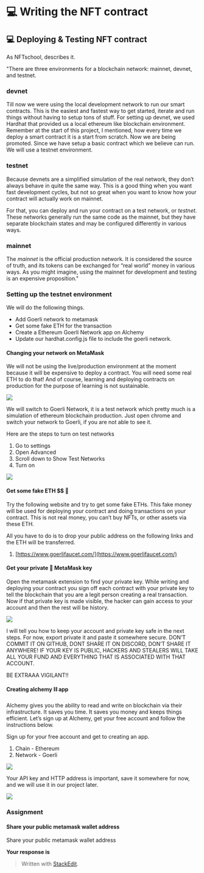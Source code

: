 ﻿# 💻 Writing the NFT contract

## **💻 Deploying & Testing NFT contract**

As NFTschool, describes it.

"There are three environments for a blockchain network: mainnet, devnet, and testnet.

### devnet

Till now we were using the local development network to run our smart contracts. This is the easiest and fastest way to get started, iterate and run things without having to setup tons of stuff. For setting up devnet, we used Hardhat that provided us a local ethereum like blockchain environment. Remember at the start of this project, I mentioned, how every time we deploy a smart contract it is a start from scratch. Now we are being promoted. Since we have setup a basic contract which we believe can run. We will use a testnet environment.

### testnet

Because devnets are a simplified simulation of the real network, they don’t always behave in quite the same way. This is a good thing when you want fast development cycles, but not so great when you want to know how your contract will actually work on mainnet.

For that, you can deploy and run your contract on a test network, or  _testnet_. These networks generally run the same code as the mainnet, but they have separate blockchain states and may be configured differently in various ways.

### mainnet

The  _mainnet_  is the official production network. It is considered the source of truth, and its tokens can be exchanged for “real world” money in various ways. As you might imagine, using the mainnet for development and testing is an expensive proposition."

### Setting up the testnet environment

We will do the following things.

-   Add Goerli network to metamask
-   Get some fake ETH for the transaction
-   Create a Ethereum Goerli Network app on Alchemy
-   Update our hardhat.config.js file to include the goerli network.

#### Changing your network on MetaMask

We will not be using the live/production environment at the moment because it will be expensive to deploy a contract. You will need some real ETH to do that! And of course, learning and deploying contracts on production for the purpose of learning is not sustainable.

![](https://metaschool.s3-ap-southeast-1.amazonaws.com/images/FWxQXFSjxMyeasV0xvKZfQjWWh1Phg6nLOr95viK.png)

We will switch to Goerli Network, it is a test network which pretty much is a simulation of ethereum blockchain production. Just open chrome and switch your network to Goerli, if you are not able to see it.

Here are the steps to turn on test networks

1.  Go to settings
2.  Open Advanced
3.  Scroll down to Show Test Networks
4.  Turn on

![](https://lh3.googleusercontent.com/J1aA9vZcf8gE3h9ypNI2nQ0-wRypnCCCwNBDHtc7C9qcyzlkbOmlb6IDUxxN1xIwQpfIwSPZrmXy-C5hS65lcFIKg5U0LZaXhGw_y2QxGurmhwZSHcJwK0gk5KCaUpu45pmz8jl2)

#### Get some fake ETH $$ 🤑

Try the following website and try to get some fake ETHs. This fake money will be used for deploying your contract and doing transactions on your contract. This is not real money, you can’t buy NFTs, or other assets via these ETH.  
  
All you have to do is to drop your public address on the following links and the ETH will be transferred.

1.  [https://www.goerlifaucet.com/](https://www.goerlifaucet.com/) 
    

#### Get your private 🦊 MetaMask key

Open the metamask extension to find your private key. While writing and deploying your contract you sign off each contract with your private key to tell the blockchain that you are a legit person creating a real transaction. Now if that private key is made visible, the hacker can gain access to your account and then the rest will be history.

![](https://metaschool.s3-ap-southeast-1.amazonaws.com/images/xR90oDFgwFLgOIN03aIlqFhEpxUhF7R0sS9aBFCR.png)

I will tell you how to keep your account and private key safe in the next steps. For now, export private it and paste it somewhere secure. DON’T COMMIT IT ON GITHUB, DONT SHARE IT ON DISCORD, DON’T SHARE IT ANYWHERE! IF YOUR KEY IS PUBLIC, HACKERS AND STEALERS WILL TAKE ALL YOUR FUND AND EVERYTHING THAT IS ASSOCIATED WITH THAT ACCOUNT.

BE EXTRAAA VIGILANT!!

#### Creating alchemy ⛓ app

Alchemy gives you the ability to read and write on blockchain via their infrastructure. It saves you time. It saves you money and keeps things efficient. Let’s sign up at Alchemy, get your free account and follow the instructions below.

Sign up for your free account and get to creating an app.

1.  Chain - Ethereum
2.  Network - Goerli

![](https://metaschool.s3-ap-southeast-1.amazonaws.com/images/NruUxYkrWbDApoXPuK2nzFDzmZE0gnfoOdtNXOl4.png)

Your API key and HTTP address is important, save it somewhere for now, and we will use it in our project later.

![](https://lh3.googleusercontent.com/GCh8lNY9s3lIBMPUX9-HdalprHLxldLq5KDzrq_9UmZXR1wixjsFIYv6JaBmFGN9pCY0vI4FrS8dLs_1HoxfHN2EUVrxCmkTGzI1_QCWH8gw-an-uCG9MU4WilBiJGzPKa54TTA3)

### Assignment

#### Share your public metamask wallet address

Share your public metamask wallet address

**Your response is**


> Written with [StackEdit](https://stackedit.io/).
